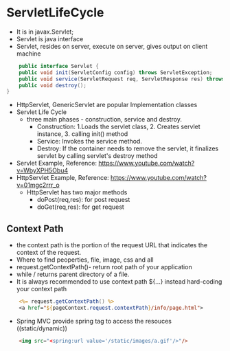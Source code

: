 # ServletLifeCycle

* It is in javax.Servlet;
* Servlet is java interface
* Servlet, resides on server, execute on server, gives output on client machine
```java
	public interface Servlet {
	public void init(ServletConfig config) throws ServletException;
	public void service(ServletRequest req, ServletResponse res) throws ServletException, IOException;
	public void destroy();
}
```
* HttpServlet, GenericServlet are popular Implementation classes
* Servlet Life Cycle
  - three main phases - construction, service and destroy.
    - Construction: 1.Loads the servlet class, 2. Creates servlet instance, 3. calling init() method
    - Service: Invokes the service method.
    - Destroy: If the container needs to remove the servlet, it finalizes servlet by calling servlet's destroy method
* Servlet Example, Reference: https://www.youtube.com/watch?v=WbyXPH5Obu4
* HttpServlet Example, Reference: https://www.youtube.com/watch?v=01mgc2rrr_o
  - HttpServlet has two major methods
    - doPost(req,res): for post request
    - doGet(req,res): for get request


## Context Path
* the context path is the portion of the request URL that indicates the context of the request.
* Where to find peoperties, file, image, css and all
* request.getContextPath()- return root path of your application
* while / returns parent directory of a file.
* It is always recommended to use context path ${...} instead hard-coding your context path
```jsp
	<%= request.getContextPath() %>
	<a href="${pageContext.request.contextPath}/info/page.html">
```
* Spring MVC provide spring tag to access the resouces ((static/dynamic))
```html
	<img src="<spring:url value='/static/images/a.gif'/>"/>
```
